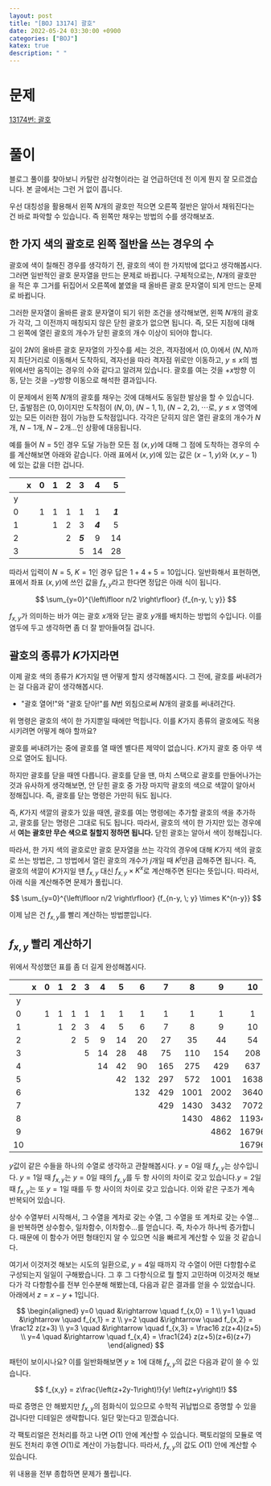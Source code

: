 ```yaml
---
layout: post
title: "[BOJ 13174] 괄호"
date: 2022-05-24 03:30:00 +0900
categories: ["BOJ"]
katex: true
description: " "
---
```


# 문제

[13174번: 괄호](https://www.acmicpc.net/problem/13174)

# 풀이

블로그 풀이를 찾아보니 카탈란 삼각형이라는 걸 언급하던데 전 이게 뭔지 잘 모르겠습니다. 본 글에서는 그런 거 없이 풉니다. 

우선 대칭성을 활용해서 왼쪽 $N$개의 괄호만 적으면 오른쪽 절반은 알아서 채워진다는 건 바로 파악할 수 있습니다. 즉 왼쪽만 채우는 방법의 수를 생각해보죠.

## 한 가지 색의 괄호로 왼쪽 절반을 쓰는 경우의 수

괄호에 색이 칠해진 경우를 생각하기 전, 괄호의 색이 한 가지밖에 없다고 생각해봅시다. 그러면 일반적인 괄호 문자열을 만드는 문제로 바뀝니다. 구체적으로는, $N$개의 괄호만을 적은 후 그거를 뒤집어서 오른쪽에 붙였을 때 올바른 괄호 문자열이 되게 만드는 문제로 바뀝니다.

그러한 문자열이 올바른 괄호 문자열이 되기 위한 조건을 생각해보면, 왼쪽 $N$개의 괄호가 각각, 그 이전까지 매칭되지 않은 닫힌 괄호가 없으면 됩니다. 즉, 모든 지점에 대해 그 왼쪽에 열린 괄호의 개수가 닫힌 괄호의 개수 이상이 되어야 합니다.

길이 $2N$의 올바른 괄호 문자열의 가짓수를 세는 것은, 격자점에서 $(0, 0)$에서 $(N, N)$까지 최단거리로 이동해서 도착하되, 격자선을 따라 격자점 위로만 이동하고, $y \leq x$의 범위에서만 움직이는 경우의 수와 같다고 알려져 있습니다. 괄호를 여는 것을 $+x$방향 이동, 닫는 것을 $-y$방향 이동으로 해석한 결과입니다.

이 문제에서 왼쪽 $N$개의 괄호를 채우는 것에 대해서도 동일한 발상을 할 수 있습니다. 단, 출발점은 $(0, 0)$이지만 도착점이 $(N, 0), \; (N-1, 1), \; (N-2, 2), \; \cdots$로, $y \leq x$ 영역에 있는 모든 이러한 점이 가능한 도착점입니다. 각각은 닫히지 않은 열린 괄호의 개수가 $N$개, $N-1$개, $N-2$개...인 상황에 대응됩니다.

예를 들어 $N=5$인 경우 도달 가능한 모든 점 $(x, y)$에 대해 그 점에 도착하는 경우의 수를 계산해보면 아래와 같습니다. 아래 표에서 $(x, y)$에 있는 값은 $(x-1, y)$와 $(x, y-1)$에 있는 값을 더한 겁니다.

||x|0|1|2|3|4|5|
|:-:|:-:|:-:|:-:|:-:|:-:|:-:|:-:|
|y|
|0||1|1|1|1|1|***1***|
|1|| |1|2|3|***4***|5|
|2|| | |2|***5***|9|14|
|3|| | | |5|14|28|

따라서 입력이 $N=5$, $K=1$인 경우 답은 $1+4+5 = 10$입니다. 일반화해서 표현하면, 표에서 좌표 $(x, y)$에 쓰인 값을 $f_{x, y}$라고 한다면 정답은 아래 식이 됩니다.

$$ \sum_{y=0}^{\left\lfloor n/2 \right\rfloor} {f_{n-y, \; y}} $$

$f_{x,y}$가 의미하는 바가 여는 괄호 $x$개와 닫는 괄호 $y$개를 배치하는 방법의 수입니다. 이를 염두에 두고 생각하면 좀 더 잘 받아들여질 겁니다.

## 괄호의 종류가 $K$가지라면

이제 괄호 색의 종류가 $K$가지일 땐 어떻게 할지 생각해봅시다. 그 전에, 괄호를 써내려가는 걸 다음과 같이 생각해봅시다.

- "괄호 열어!"와 "괄호 닫아!"를 $N$번 외침으로써 $N$개의 괄호를 써내려간다.

위 명령은 괄호의 색이 한 가지뿐일 때에만 먹힙니다. 이를 $K$가지 종류의 괄호에도 적용시키려면 어떻게 해야 할까요?

괄호를 써내려가는 중에 괄호를 열 때엔 별다른 제약이 없습니다. $K$가지 괄호 중 아무 색으로 열어도 됩니다.

하지만 괄호를 닫을 때엔 다릅니다. 괄호를 닫을 땐, 마치 스택으로 괄호를 만들어나가는 것과 유사하게 생각해보면, 안 닫힌 괄호 중 가장 마지막 괄호의 색으로 색깔이 알아서 정해집니다. 즉, 괄호를 닫는 명령은 가만히 둬도 됩니다.

즉, $K$가지 색깔의 괄호가 있을 때엔, 괄호를 여는 명령에는 추가할 괄호의 색을 추가하고, 괄호를 닫는 명령은 그대로 둬도 됩니다. 따라서, 괄호의 색이 한 가지만 있는 경우에서 **여는 괄호만 무슨 색으로 칠할지 정하면 됩니다.** 닫힌 괄호는 알아서 색이 정해집니다.

따라서, 한 가지 색의 괄호로만 괄호 문자열을 쓰는 각각의 경우에 대해 $K$가지 색의 괄호로 쓰는 방법은, 그 방법에서 열린 괄호의 개수가 $j$개일 때 $K^j$만큼 곱해주면 됩니다. 즉, 괄호의 색깔이 $K$가지일 땐 $f_{x, y}$ 대신 $f_{x, y} \times K^x$로 계산해주면 된다는 뜻입니다. 따라서, 아래 식을 계산해주면 문제가 풀립니다.

$$ \sum_{y=0}^{\left\lfloor n/2 \right\rfloor} {f_{n-y, \; y} \times K^{n-y}} $$

이제 남은 건 $f_{x, y}$를 빨리 계산하는 방법뿐입니다.

## $f_{x, y}$ 빨리 계산하기

위에서 작성했던 표를 좀 더 길게 완성해봅시다.

||x|0|1|2|3|4|5|6|7|8|9|10|
|:-:|:-:|:-:|:-:|:-:|:-:|:-:|:-:|:-:|:-:|:-:|:-:|:-:|
|y|
|0||1|1|1|1|1|1|1|1|1|1|1|
|1|||1|2|3|4|5|6|7|8|9|10|
|2||||2|5|9|14|20|27|35|44|54|
|3|||||5|14|28|48|75|110|154|208|
|4||||||14|42|90|165|275|429|637|
|5|||||||42|132|297|572|1001|1638|
|6||||||||132|429|1001|2002|3640|
|7|||||||||429|1430|3432|7072|
|8||||||||||1430|4862|11934|
|9|||||||||||4862|16796|
|10||||||||||||16796|

$y$값이 같은 수들을 하나의 수열로 생각하고 관찰해봅시다. $y=0$일 때 $f_{x, y}$는 상수입니다. $y=1$일 때 $f_{x, y}$는 $y=0$일 때의 $f_{x, y}$를 두 항 사이의 차이로 갖고 있습니다.$y=2$일 때 $f_{x, y}$는 또 $y=1$일 때를 두 항 사이의 차이로 갖고 있습니다. 이와 같은 구조가 계속 반복되어 있습니다.

상수 수열부터 시작해서, 그 수열을 계차로 갖는 수열, 그 수열을 또 계차로 갖는 수열...을 반복하면 상수함수, 일차함수, 이차함수...를 얻습니다. 즉, 차수가 하나씩 증가합니다. 때문에 이 함수가 어떤 형태인지 알 수 있으면 식을 빠르게 계산할 수 있을 것 같습니다.

여기서 이것저것 해보는 시도의 일환으로, $y=4$일 때까지 각 수열이 어떤 다항함수로 구성되는지 일일이 구해봤습니다. 그 후 그 다항식으로 뭘 할지 고민하며 이것저것 해보다가 각 다항함수를 전부 인수분해 해봤는데, 다음과 같은 결과를 얻을 수 있었습니다. 아래에서 $z=x-y+1$입니다.

$$
\begin{aligned}
y=0 \quad &\rightarrow \quad f_{x,0} = 1 \\
y=1 \quad &\rightarrow \quad f_{x,1} = z \\
y=2 \quad &\rightarrow \quad f_{x,2} = \frac12 z(z+3) \\
y=3 \quad &\rightarrow \quad f_{x,3} = \frac16 z(z+4)(z+5) \\
y=4 \quad &\rightarrow \quad f_{x,4} = \frac1{24} z(z+5)(z+6)(z+7)
\end{aligned}
$$

패턴이 보이시나요? 이를 일반화해보면 $y \geq 1$에 대해 $f_{x, y}$의 값은 다음과 같이 쓸 수 있습니다.

$$ f_{x,y} = z\frac{\left(z+2y-1\right)!}{y! \left(z+y\right)!} $$

따로 증명은 안 해봤지만 $f_{x,y}$의 점화식이 있으므로 수학적 귀납법으로 증명할 수 있을 겁니다만 디테일은 생략합니다. 일단 맞는다고 믿겠습니다.

각 팩토리얼은 전처리를 하고 나면 $O(1)$ 안에 계산할 수 있습니다. 팩토리얼의 모듈로 역원도 전처리 후엔 $O(1)$로 계산이 가능합니다. 따라서, $f_{x,y}$의 값도 $O(1)$ 안에 계산할 수 있습니다.

위 내용을 전부 종합하면 문제가 풀립니다.
